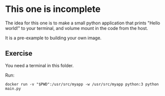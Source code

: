 # This one is incomplete

The idea for this one is to make a small python application that prints "Hello world!" to your
terminal, and volume mount in the code from the host.

It is a pre-example to building your own image.

## Exercise

You need a terminal in this folder.

Run:

`docker run -v "$PWD":/usr/src/myapp -w /usr/src/myapp python:3 python main.py`
